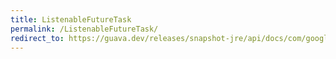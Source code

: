 ```yaml
---
title: ListenableFutureTask
permalink: /ListenableFutureTask/
redirect_to: https://guava.dev/releases/snapshot-jre/api/docs/com/google/common/util/concurrent/ListenableFutureTask.html
---
```

